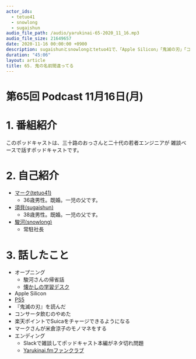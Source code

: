 ```yaml
---
actor_ids:
  - tetuo41
  - snowlong
  - sugaishun
audio_file_path: /audio/yarukinai-65-2020_11_16.mp3
audio_file_size: 21649657
date: 2020-11-16 00:00:00 +0900
description: sugaishunとsnowlongとtetuo41で、「Apple Silicon」「鬼滅の刃」「コンサータ」について話しました。
duration: "45:06"
layout: article
title: 65. 鬼の名前間違ってる
---
```


# 第65回 Podcast 11月16日(月)

# 1. 番組紹介
  このポッドキャストは、三十路のおっさんと二十代の若者エンジニアが
  雑談ベースで話すポッドキャストです。

# 2. 自己紹介
- [マーク(tetuo41)](https://twitter.com/tetuo41)
  - 36歳男性。既婚。一児の父です。
- [須貝(sugaishun)](https://twitter.com/sugaishun)
  - 38歳男性。既婚。一児の父です。
- [駿河(snowlong)](https://twitter.com/_snowlong)
  - 常駐社長

# 3. 話したこと
- オープニング
  - 駿河さんの帰省話
  - [懐かしの学習デスク](http://www.kurogane-kks.co.jp/home/museum/)
- Apple Silicon
- [PS5](https://www.playstation.com/ja-jp/ps5/)
- 『鬼滅の刃』を読んだ
- コンサータ飲むのやめた
- 楽天ポイントでSuicaをチャージできるようになる
- マークさんが米倉涼子のモノマネをする
- エンディング
  - Slackで雑談してポッドキャスト本編がネタ切れ問題
  - [Yarukinai.fmファンクラブ](https://note.com/tetuo41/circle)

